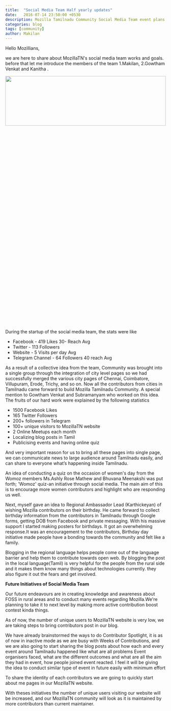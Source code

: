 ```yaml
---
title:  "Social Media Team Half yearly updates"
date:   2016-07-14 23:50:00 +0530
description: Mozilla Tamilnadu Community Social Media Team event plans
categories: blog
tags: [community]
author: Makilan
---
```


Hello Mozillians,

we are here to share about MozillaTN's social media team works and goals. before that let me
introduce the members of the team 1.Makilan, 2.Gowtham Venkat and Kanitha .

<img height="20%" width="100%" src="http://mozillatn.github.io/assets/mozilltn_socialmediateam.png" />
 
During the startup of the social media team, the stats were like

- Facebook - 419 Likes 30- Reach Avg
- Twitter -   113 Followers
- Website -  5 Visits per day Avg
- Telegram Channel -  64 Followers 40 reach Avg

As a result of a collective idea from the team, Community was brought into a single group through the
integration of city level pages so we had successfully merged the various city pages of  Chennai,
Coimbatore, Villupuram, Erode, Trichy, and so on. Now all the contributors from  cities in Tamilnadu
came forward to build Mozilla Tamilnadu Community. A special mention to Gowtham Venkat and Subramanyam
who worked on this idea. The fruits of our hard work were explained by the following statistics

- 1500 Facebook Likes
- 165 Twitter Followers
- 200+ followers in Telegram
- 100+ unique visitors to MozillaTN website
- 2 Online Meetups each month
- Localizing blog posts in Tamil
- Publicising events and having online quiz

And very important reason for us to bring all these pages into single page, we can communicate news to large audience
around Tamilnadu easily, and can share to everyone what’s happening inside Tamilnadu.

An idea of conducting a quiz on the occasion of women's day from the Womoz members Ms.Ashly Rose Mathew and Bhuvana Meenakshi
was put forth; 'Womoz' quiz-an initiative through social media. The main aim of this is to encourage more women contributors
and highlight who are responding us well.

Next, myself gave an idea to Regional Ambassador Lead (Karthickeyan) of wishing Mozilla contributors on their birthday.
He came forward to collect birthday information from the contributors in Tamilnadu through Google forms, getting DOB from
Facebook and private messaging. With his massive support I started making posters for birthdays. It got an overwhelming
response.It was an encouragement to the contributors, Birthday day initiative made people have a bonding towards the community
and felt like a family.

Blogging in the regional language helps people come out of the language barrier and help them to contribute towards open web.
By blogging the post in the local language(Tamil) is very helpful for the people from the rural side and it makes them know
many things about technologies currently. they also figure it out the fears and get involved.

**Future Initiatives of Social Media Team**

Our future endeavours are in creating knowledge and awareness about FOSS in rural areas and to conduct many events regarding
Mozilla.We're planning to take it to next level by making more active contribution boost contest kinda things.

As of now, the number of unique users to MozillaTN website is very low, we are taking steps to bring contributors post in our
blog.

We have already brainstormed the ways to do Contributor Spotlight, it is as of now in inactive mode as we are busy with Weeks
of Contributions, and we are also going to start sharing the blog posts about how each and every event around Tamilnadu
happened like what are all problems Event organisers faced, what are the different outcomes and what are all the aim they had
in event, how people joined event reacted. I feel it will be giving the idea to conduct similar type of event in future easily
with minimum effort

To share the identity of each contributors we are going to quickly start about me pages in our MozillaTN website.

With theses initiatives the number of unique users visiting our website will be increased, and our MozillaTN
community will look as it is maintained by more contributors than current maintainer.
 



